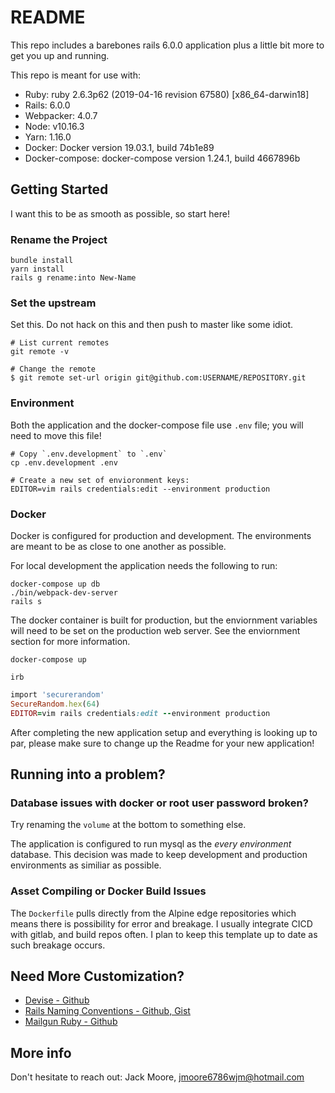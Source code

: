 # README

This repo includes a barebones rails 6.0.0 application plus a little bit more to get you up and running. 

This repo is meant for use with: 
  - Ruby: ruby 2.6.3p62 (2019-04-16 revision 67580) [x86_64-darwin18]
  - Rails: 6.0.0
  - Webpacker: 4.0.7
  - Node: v10.16.3
  - Yarn: 1.16.0
  - Docker: Docker version 19.03.1, build 74b1e89
  - Docker-compose: docker-compose version 1.24.1, build 4667896b


## Getting Started

I want this to be as smooth as possible, so start here!

### Rename the Project

```
bundle install
yarn install
rails g rename:into New-Name
```


### Set the upstream

Set this. Do not hack on this and then push to master like some idiot.

```
# List current remotes
git remote -v

# Change the remote
$ git remote set-url origin git@github.com:USERNAME/REPOSITORY.git
```

### Environment 

Both the application and the docker-compose file use `.env` file; you will need to move this file!

```
# Copy `.env.development` to `.env`
cp .env.development .env
```

```
# Create a new set of envioronment keys:
EDITOR=vim rails credentials:edit --environment production
```

### Docker

Docker is configured for production and development. The environments are meant to be as close to one another as possible.

For local development the application needs the following to run:
```
docker-compose up db
./bin/webpack-dev-server
rails s
```

The docker container is built for production, but the enviornment variables will need to be set on the production web server. See the enviornment section for more information.
```
docker-compose up
```

```
irb
```

```ruby
import 'securerandom'
SecureRandom.hex(64)
EDITOR=vim rails credentials:edit --environment production
```

After completing the new application setup and everything is looking up to par, please make sure to change up the Readme for your new application!

## Running into a problem?

### Database issues with docker or root user password broken?

Try renaming the `volume` at the bottom to something else.

The application is configured to run mysql as the *every environment* database. 
This decision was made to keep development and production environments as similiar as possible.

### Asset Compiling or Docker Build Issues

The `Dockerfile` pulls directly from the Alpine edge repositories which means there is possibility for error and breakage. I usually integrate CICD with gitlab, and build repos often. I plan to keep this template up to date as such breakage occurs.



## Need More Customization?

  - [Devise - Github](https://github.com/plataformatec/devise)
  - [Rails Naming Conventions - Github, Gist](https://gist.github.com/iangreenleaf/b206d09c587e8fc6399e)
  - [Mailgun Ruby - Github](https://github.com/mailgun/mailgun-ruby)


## More info

Don't hesitate to reach out: Jack Moore, [jmoore6786wjm@hotmail.com](mailto:jmoore6786wjm@hotmail.com)

